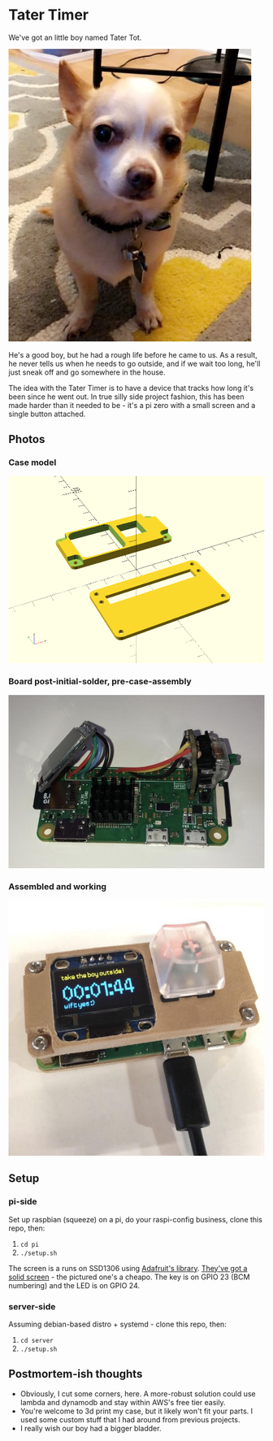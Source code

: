 # Tater Timer

We've got an little boy named Tater Tot.

![tater](misc/tater.jpg)

He's a good boy, but he had a rough life before he came to us. As a result, he never tells us when he needs to go outside, and if we wait too long, he'll just sneak off and go somewhere in the house.

The idea with the Tater Timer is to have a device that tracks how long it's been since he went out. In true silly side project fashion, this has been made harder than it needed to be - it's a pi zero with a small screen and a single button attached.

## Photos

### Case model

![case](case/case.png)


### Board post-initial-solder, pre-case-assembly

![board](misc/board.jpg)


### Assembled and working

![working](misc/working.jpg)


## Setup

### pi-side

Set up raspbian (squeeze) on a pi, do your raspi-config business, clone this repo, then:

1. `cd pi`
2. `./setup.sh`

The screen is a runs on SSD1306 using [Adafruit's library](https://github.com/adafruit/Adafruit_SSD1306). [They've got a solid screen](https://www.adafruit.com/product/326) - the pictured one's a cheapo. The key is on GPIO 23 (BCM numbering) and the LED is on GPIO 24.

### server-side

Assuming debian-based distro + systemd - clone this repo, then: 

1. `cd server`
2. `./setup.sh`


## Postmortem-ish thoughts

* Obviously, I cut some corners, here. A more-robust solution could use lambda and dynamodb and stay within AWS's free tier easily.
* You're welcome to 3d print my case, but it likely won't fit your parts. I used some custom stuff that I had around from previous projects.
* I really wish our boy had a bigger bladder.
